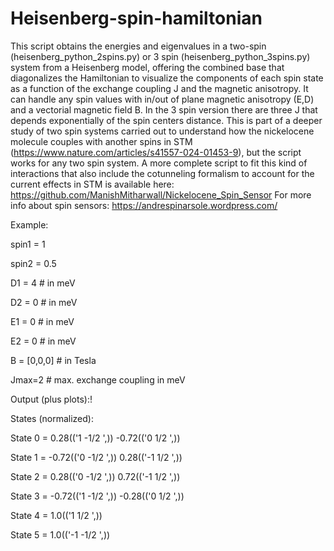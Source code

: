 # Heisenberg-spin-hamiltonian 
This script obtains the energies and eigenvalues in a two-spin (heisenberg_python_2spins.py) or 3 spin (heisenberg_python_3spins.py)  system from a Heisenberg model, offering the combined base that diagonalizes the Hamiltonian to visualize the components of each spin state as a function of the exchange coupling J and the magnetic anisotropy. It can handle any spin values with in/out of plane magnetic anisotropy (E,D) and a vectorial magnetic field B. In the 3 spin version there are three J that depends exponentially of the spin centers distance.
This is part of a deeper study of two spin systems carried out to understand how the nickelocene molecule couples with another spins in STM (https://www.nature.com/articles/s41557-024-01453-9), but the script works for any two spin system. A more complete script to fit this kind of interactions that also include the cotunneling formalism to account for the current effects in STM is available here: https://github.com/ManishMitharwall/Nickelocene_Spin_Sensor
For more info about spin sensors: https://andrespinarsole.wordpress.com/

Example: 

spin1 = 1

spin2 = 0.5

D1 = 4   # in meV

D2 = 0   # in meV

E1 = 0 # in meV

E2 = 0 # in meV

B = [0,0,0]    # in Tesla

Jmax=2  # max. exchange coupling in meV

Output (plus plots):!

States (normalized):

State 0 = 0.28(('1 -1/2 ',)) -0.72(('0 1/2 ',))

State 1 = -0.72(('0 -1/2 ',)) 0.28(('-1 1/2 ',))

State 2 = 0.28(('0 -1/2 ',)) 0.72(('-1 1/2 ',))

State 3 = -0.72(('1 -1/2 ',)) -0.28(('0 1/2 ',))

State 4 = 1.0(('1 1/2 ',))

State 5 = 1.0(('-1 -1/2 ',))
